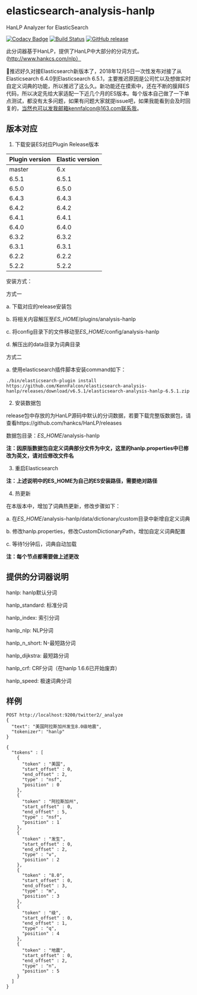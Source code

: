 # elasticsearch-analysis-hanlp
HanLP Analyzer for ElasticSearch

[![Codacy Badge](https://api.codacy.com/project/badge/Grade/dbe4103dc2da4b6b89b5562aacaa3c3f)](https://app.codacy.com/app/kennfalcon/elasticsearch-analysis-hanlp?utm_source=github.com&utm_medium=referral&utm_content=KennFalcon/elasticsearch-analysis-hanlp&utm_campaign=Badge_Grade_Settings)
[![Build Status](https://travis-ci.com/KennFalcon/elasticsearch-analysis-hanlp.svg?branch=master)](https://travis-ci.com/KennFalcon/elasticsearch-analysis-hanlp)
[![GitHub release](https://img.shields.io/github/release/KennFalcon/elasticsearch-analysis-hanlp.svg)](https://github.com/KennFalcon/elasticsearch-analysis-hanlp/releases)

此分词器基于HanLP，提供了HanLP中大部分的分词方式。(http://www.hankcs.com/nlp）

🚩推迟好久对接Elasticsearch新版本了，2018年12月5日一次性发布对接了从Elasticsearch 6.4.0到Elasticsearch 6.5.1，主要推迟原因是公司忙以及想做实时自定义词典的功能，所以推迟了这么久。新功能还在摸索中，还在不断的膜拜ES代码，所以决定先给大家适配一下近几个月的ES版本。每个版本自己做了一下单点测试，都没有太多问题，如果有问题大家就提issue吧，如果我能看到会及时回复的，当然也可以发我邮箱kennfalcon@163.com联系我。

## 版本对应

1. 下载安装ES对应Plugin Release版本

| Plugin version | Elastic version |
| --- | --- |
|master|6.x|
|6.5.1|6.5.1|
|6.5.0|6.5.0|
|6.4.3|6.4.3|
|6.4.2|6.4.2|
|6.4.1|6.4.1|
|6.4.0|6.4.0|
|6.3.2|6.3.2|
|6.3.1|6.3.1|
|6.2.2|6.2.2|
|5.2.2|5.2.2|

安装方式：

方式一

   a. 下载对应的release安装包
   
   b. 将相关内容解压至*ES_HOME*/plugins/analysis-hanlp
   
   c. 将config目录下的文件移动至*ES_HOME*/config/analysis-hanlp
   
   d. 解压出的data目录为词典目录
   
方式二

   a. 使用elasticsearch插件脚本安装command如下：
   
   `./bin/elasticsearch-plugin install https://github.com/KennFalcon/elasticsearch-analysis-hanlp/releases/download/v6.5.1/elasticsearch-analysis-hanlp-6.5.1.zip`

2. 安装数据包

release包中存放的为HanLP源码中默认的分词数据，若要下载完整版数据包，请查看https://github.com/hankcs/HanLP/releases

数据包目录：*ES_HOME*/analysis-hanlp

**注：因原版数据包自定义词典部分文件为中文，这里的hanlp.properties中已修改为英文，请对应修改文件名**

3. 重启Elasticsearch

**注：上述说明中的ES_HOME为自己的ES安装路径，需要绝对路径**

4. 热更新

在本版本中，增加了词典热更新，修改步骤如下：

a. 在*ES_HOME*/analysis-hanlp/data/dictionary/custom目录中新增自定义词典

b. 修改hanlp.properties，修改CustomDictionaryPath，增加自定义词典配置

c. 等待1分钟后，词典自动加载

**注：每个节点都需要做上述更改**

## 提供的分词器说明

hanlp: hanlp默认分词

hanlp_standard: 标准分词

hanlp_index: 索引分词

hanlp_nlp: NLP分词

hanlp_n_short: N-最短路分词

hanlp_dijkstra: 最短路分词

hanlp_crf: CRF分词（在hanlp 1.6.6已开始废弃）

hanlp_speed: 极速词典分词

## 样例

```
POST http://localhost:9200/twitter2/_analyze
{
  "text": "美国阿拉斯加州发生8.0级地震",
  "tokenizer": "hanlp"
}
```

```
{
  "tokens" : [
    {
      "token" : "美国",
      "start_offset" : 0,
      "end_offset" : 2,
      "type" : "nsf",
      "position" : 0
    },
    {
      "token" : "阿拉斯加州",
      "start_offset" : 0,
      "end_offset" : 5,
      "type" : "nsf",
      "position" : 1
    },
    {
      "token" : "发生",
      "start_offset" : 0,
      "end_offset" : 2,
      "type" : "v",
      "position" : 2
    },
    {
      "token" : "8.0",
      "start_offset" : 0,
      "end_offset" : 3,
      "type" : "m",
      "position" : 3
    },
    {
      "token" : "级",
      "start_offset" : 0,
      "end_offset" : 1,
      "type" : "q",
      "position" : 4
    },
    {
      "token" : "地震",
      "start_offset" : 0,
      "end_offset" : 2,
      "type" : "n",
      "position" : 5
    }
  ]
}
```

